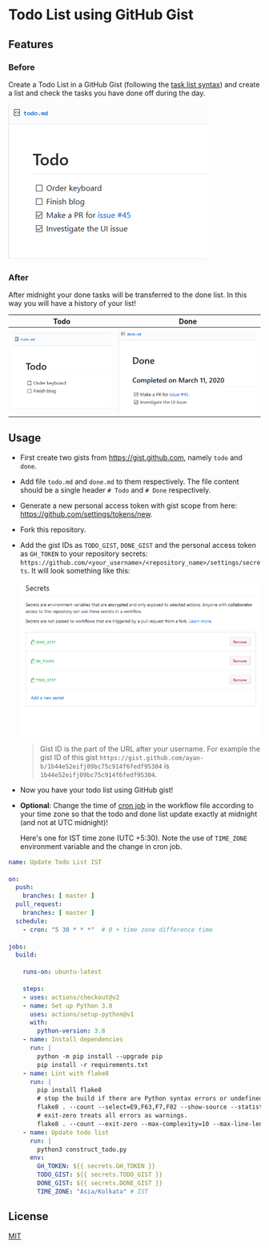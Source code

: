 # Todo List using GitHub Gist

## Features

### Before

Create a Todo List in a GitHub Gist (following the
[task list syntax](https://help.github.com/en/github/managing-your-work-on-github/about-task-lists#creating-task-lists))
and create a list and check the tasks you have done off during the day.

![before todo](images/before-todo.png)

### After

After midnight your done tasks will be transferred to the done list. In this
way you will have a history of your list!

|               Todo                   |          Done            |
|--------------------------------------|--------------------------|
| ![after todo](images/after-todo.png) | ![done](images/done.png) |

## Usage

- First create two gists from <https://gist.github.com>, namely `todo` and `done`.
- Add file `todo.md` and `done.md` to them respectively. The file content should
  be a single header `# Todo` and `# Done` respectively.

- Generate a new personal access token with gist scope from
  here: <https://github.com/settings/tokens/new>.

- Fork this repository.

- Add the gist IDs as `TODO_GIST`, `DONE_GIST` and the personal access token as
 `GH_TOKEN` to your repository secrets: `https://github.com/<your_username>/<repository_name>/settings/secrets`.
  It will look something like this:

  ![secrets.jpg](./images/secrets.png)

  > Gist ID is the part of the URL after your username. For example the gist ID
  of this gist `https://gist.github.com/ayan-b/1b44e52eifj09bc75c914f6fedf95304`
  is `1b44e52eifj09bc75c914f6fedf95304`.

- Now you have your todo list using GitHub gist!
- **Optional**: Change the time of [cron job](.github/workflows/update-list.yml)
  in the workflow file according to your time zone so that the todo and done
  list update exactly at midnight (and not at UTC midnight)!

  Here's one for IST time zone (UTC +5:30). Note the use of `TIME_ZONE` environment
  variable and the change in cron job.

```yaml
name: Update Todo List IST

on:
  push:
    branches: [ master ]
  pull_request:
    branches: [ master ]
  schedule:
    - cron: "5 30 * * *"  # 0 + time zone difference time

jobs:
  build:

    runs-on: ubuntu-latest

    steps:
    - uses: actions/checkout@v2
    - name: Set up Python 3.8
      uses: actions/setup-python@v1
      with:
        python-version: 3.8
    - name: Install dependencies
      run: |
        python -m pip install --upgrade pip
        pip install -r requirements.txt
    - name: Lint with flake8
      run: |
        pip install flake8
        # stop the build if there are Python syntax errors or undefined names
        flake8 . --count --select=E9,F63,F7,F82 --show-source --statistics
        # exit-zero treats all errors as warnings.
        flake8 . --count --exit-zero --max-complexity=10 --max-line-length=79 --statistics
    - name: Update todo list
      run: |
        python3 construct_todo.py
      env:
        GH_TOKEN: ${{ secrets.GH_TOKEN }}
        TODO_GIST: ${{ secrets.TODO_GIST }}
        DONE_GIST: ${{ secrets.DONE_GIST }}
        TIME_ZONE: "Asia/Kolkata" # IST
```

## License

[MIT](LICENSE)
